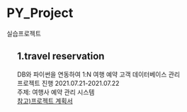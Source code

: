 <h1> PY_Project</h1>
<p>실습프로젝트</p>

<ol>
  <h2>1.travel reservation</h2>
  <p>DB와 파이썬을 연동하여 1:N 여행 예약 고객 데이터베이스 관리<br>
  프로젝트 진행 2021.07.21-2021.07.22<br>
  주제: 여행사 예약 관리 시스템<br>
    <a href =" " target="_blanck"> 참고)프로젝트 계획서</a>
  </p>
</ol>
